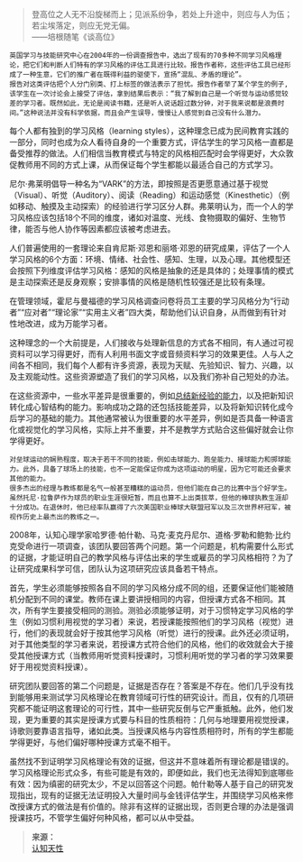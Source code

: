 
>登高位之人无不沿旋梯而上；见派系纷争，若处上升途中，则应与人为伍；若尘埃落定，则应无党无偏。  
>——培根随笔《谈高位》

```
英国学习与技能研究中心在2004年的一份调查报告中，选出了现有的70多种不同学习风格理论，把它们和判断人们特有的学习风格的评估工具进行比较。报告作者称，这些评估工具已经形成了一种生意，它们的推广者在既得利益的驱使下，宣扬“混乱、矛盾的理论”。
报告对这类评估把个人分门别类、打上标签的做法表示了担忧。报告作者举了某个学生的例子,该学生在一次讨论会上接受了评估，拿到结果后表示：“我了解到自己是一个听觉与运动感觉较差的学习者。既然如此，无论是阅读书籍，还是听人说话超过数分钟，对于我来说都是浪费时间。”这种说法并没有科学依据，而且会产生误导，慢慢让人感觉到自己没有什么潜力。
```

每个人都有独到的学习风格（learning styles），这种理念已成为民间教育实践的一部分，同时也成为众人看待自身的一个重要方式，评估学生的学习风格一直都是备受推荐的做法。人们相信当教育模式与特定的风格相匹配时会学得更好，大众敦促教师用不同的方式上课，从而保证每个学生都能以最适合自己的方式学习。

尼尔·弗莱明倡导一种名为“VARK”的方法，即按照是否更愿意通过基于视觉（Visual）、听觉（Auditory）、阅读（Reading）和运动感觉（Kinesthetic）（例如移动、触摸及主动探索）的经验进行学习区分人群。弗莱明认为，而一个人的学习风格应该包括18个不同的维度，诸如对温度、光线、食物摄取的偏好、生物节律，能否与他人协作等因素都应该被考虑进去。

人们普遍使用的一套理论来自肯尼斯·邓恩和丽塔·邓恩的研究成果，评估了一个人学习风格的6个方面：环境、情绪、社会性、感知、生理，以及心理。其他模型还会按照下列维度评估学习风格：感知的风格是抽象的还是具体的；处理事情的模式是主动探索还是反身观察；安排事情的风格是随机性较强还是比较有条理。

在管理领域，霍尼与曼福德的学习风格调查问卷将员工主要的学习风格分为“行动者”“应对者”“理论家”“实用主义者”四大类，帮助他们认识自身，从而做到有针对性地改进，成为万能学习者。

这种理念的一个大前提是，人们接收与处理新信息的方式各不相同，有人通过可视资料可以学习得更好，而有人利用书面文字或音频资料学习的效果更佳。人与人之间各不相同，我们每个人都有许多资源，表现为天赋、先验知识、智力、兴趣，以及主观能动性。这些资源塑造了我们的学习风格，以及我们弥补自己短处的办法。

在这些资源中，一些水平差异是很重要的，例如[总结新经验的能力](http://www.sophie-eden.ltd:7133/2022-10-17/专业/经济/白手起家的布鲁斯·亨德利/)，以及把新知识转化成心智结构的能力。影响成功之路的还包括技能差异，以及将新知识转化成今后学习的基础的能力。其他通常被认为很重要的水平差异，例如是否具备一种语言化或视觉化的学习风格，实际上并不重要，并不是教学方式贴合这些偏好就会让你学得更好。

```
对垒球运动的娴熟程度，取决于若干不同的技能，例如击球能力、跑垒能力、接球能力和掷球能力。此外，具备了球场上的技能，也不一定能保证你成为这项运动的明星，因为它可能还会要求其他的能力。
很多杰出的经理与教练都是名气一般甚至糟糕的运动员，但他们能在自己的比赛中当个好学生。虽然托尼·拉鲁萨作为球员的职业生涯很短暂，而且也算不上出类拔萃，但他的棒球执教生涯却十分成功。在退休时，他已经率队赢得了六次美国职业棒球大联盟冠军以及三次世界杯冠军，被视作历史上最杰出的教练之一。
```

2008年，认知心理学家哈罗德·帕什勒、马克·麦克丹尼尔、道格·罗勒和鲍勃·比约克受命进行一项调查，该团队要回答两个问题。第一个问题是，机构需要什么形式的证据，才能证明自己的教学风格与评估出来的学生或雇员的学习风格相符？为了让研究成果科学可信，团队认为这项研究应该具备若干特点。

首先，学生必须能够按照各自不同的学习风格分成不同的组，还要保证他们能被随机分配到不同的课堂。教师在课上要讲授相同的内容，但授课方式各不相同。其次，所有学生要接受相同的测验。测验必须能够证明，对于习惯特定学习风格的学生（例如习惯利用视觉的学习者）来说，若授课能按照他们的学习风格（视觉）进行，他们的表现就会好于按其他学习风格（听觉）进行的授课。此外还必须证明，对于其他类型的学习者来说，若授课方式符合他们的风格，他们的收效就会大于接受其他授课方式（当教师用听觉资料授课时，习惯利用听觉的学习者的学习效果要好于用视觉资料授课）。

研究团队要回答的第二个问题是，证据是否存在？答案是不存在。他们几乎没有找到能够用来测试学习风格理论在教育领域可行性的研究设计。而且，仅有的几项研究都不能证明这套理论的可行性，其中一些研究反倒与它严重抵触。此外，他们发现，更为重要的其实是授课方式要与科目的性质相符：几何与地理要用视觉授课，诗歌则要靠语言指导，诸如此类。当授课风格与内容性质相符时，所有的学生都能学得更好，与他们偏好哪种授课方式毫不相干。

虽然找不到证明学习风格理论有效的证据，但这并不意味着所有理论都是错误的。学习风格理论形式众多，有些可能是有效的，即便如此，我们也无法得知到底哪些有效：因为缜密的研究太少，不足以回答这个问题。帕什勒等人基于自己的研究发现指出，现有的证据无法证明投入大量时间与金钱评估学生，并围绕学习风格来修改授课方式的做法是有价值的。除非有这样的证据出现，否则更合理的办法是强调授课技巧，不管学生偏好何种风格，都可以从中受益。

>**来源：**  
>[认知天性](/读书/学习/认知天性.md)

